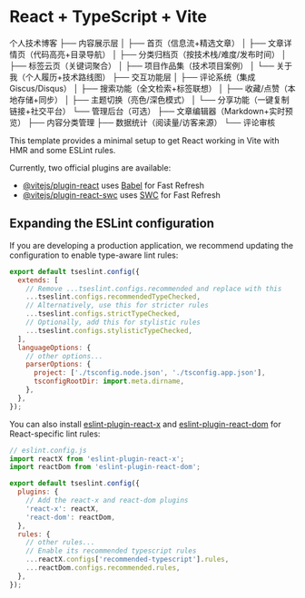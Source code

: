 # React + TypeScript + Vite

个人技术博客
├── 内容展示层
│ ├── 首页（信息流+精选文章）
│ ├── 文章详情页（代码高亮+目录导航）
│ ├── 分类归档页（按技术栈/难度/发布时间）
│ ├── 标签云页（关键词聚合）
│ ├── 项目作品集（技术项目案例）
│ └── 关于我（个人履历+技术路线图）
├── 交互功能层
│ ├── 评论系统（集成Giscus/Disqus）
│ ├── 搜索功能（全文检索+标签联想）
│ ├── 收藏/点赞（本地存储+同步）
│ ├── 主题切换（亮色/深色模式）
│ └── 分享功能（一键复制链接+社交平台）
└── 管理后台（可选）
├── 文章编辑器（Markdown+实时预览）
├── 内容分类管理
├── 数据统计（阅读量/访客来源）
└── 评论审核

This template provides a minimal setup to get React working in Vite with HMR and some ESLint rules.

Currently, two official plugins are available:

- [@vitejs/plugin-react](https://github.com/vitejs/vite-plugin-react/blob/main/packages/plugin-react) uses [Babel](https://babeljs.io/) for Fast Refresh
- [@vitejs/plugin-react-swc](https://github.com/vitejs/vite-plugin-react/blob/main/packages/plugin-react-swc) uses [SWC](https://swc.rs/) for Fast Refresh

## Expanding the ESLint configuration

If you are developing a production application, we recommend updating the configuration to enable type-aware lint rules:

```js
export default tseslint.config({
  extends: [
    // Remove ...tseslint.configs.recommended and replace with this
    ...tseslint.configs.recommendedTypeChecked,
    // Alternatively, use this for stricter rules
    ...tseslint.configs.strictTypeChecked,
    // Optionally, add this for stylistic rules
    ...tseslint.configs.stylisticTypeChecked,
  ],
  languageOptions: {
    // other options...
    parserOptions: {
      project: ['./tsconfig.node.json', './tsconfig.app.json'],
      tsconfigRootDir: import.meta.dirname,
    },
  },
});
```

You can also install [eslint-plugin-react-x](https://github.com/Rel1cx/eslint-react/tree/main/packages/plugins/eslint-plugin-react-x) and [eslint-plugin-react-dom](https://github.com/Rel1cx/eslint-react/tree/main/packages/plugins/eslint-plugin-react-dom) for React-specific lint rules:

```js
// eslint.config.js
import reactX from 'eslint-plugin-react-x';
import reactDom from 'eslint-plugin-react-dom';

export default tseslint.config({
  plugins: {
    // Add the react-x and react-dom plugins
    'react-x': reactX,
    'react-dom': reactDom,
  },
  rules: {
    // other rules...
    // Enable its recommended typescript rules
    ...reactX.configs['recommended-typescript'].rules,
    ...reactDom.configs.recommended.rules,
  },
});
```
